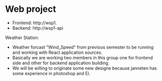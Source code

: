 # Web project

- Frontend: http://wsp1.
- Backend: http://wsp1-api

Weather Station:

- Weather forcast "Wind_Speed" from previous semester to be running and working with React application sources.
- Basically we are working two members in this group one for frontend side and other for backend application building.
- We will be willing to originate some new designe because janneten has some experience in photoshop and El.
